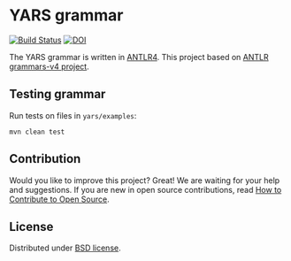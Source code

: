 # YARS grammar

[![Build Status](https://travis-ci.com/lszeremeta/antlr-yars.svg?token=pTqbek1JAcq4ZAzTmmEy&branch=master)](https://travis-ci.com/lszeremeta/antlr-yars)
[![DOI](https://zenodo.org/badge/152309707.svg)](https://zenodo.org/badge/latestdoi/152309707)

The YARS grammar is written in [ANTLR4](https://github.com/antlr/antlr4). This project based on [ANTLR grammars-v4 project](https://github.com/antlr/grammars-v4).

## Testing grammar

Run tests on files in ``yars/examples``:

```shell
mvn clean test
```

## Contribution

Would you like to improve this project? Great! We are waiting for your help and suggestions. If you are new in open source contributions, read [How to Contribute to Open Source](https://opensource.guide/how-to-contribute/).

## License

Distributed under [BSD license](https://github.com/lszeremeta/antlr-yars/blob/master/LICENSE).
